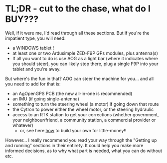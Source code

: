 # TL;DR - cut to the chase, what do I BUY???

Well, if it were me, I'd read through all these sections. But if you're the impatient type, you will need:

* a WINDOWS tablet !
* at least one or two Ardusimple ZED-F9P GPs modules, plus antenna(s)
* If all you want to do is use AOG as a light bar (where it indicates where you should steer), you can likely stop there, plug a single F9P into your tablet and you're away.

But where's the fun in that? AOG can steer the machine for you... and all you need to add for that is:

* an AgOpenGPS PCB (the new all-in-one is recommended)
* an IMU (if going single-antenna)
* something to turn the steering wheel (a motor) if going down that route
* the Cytron to power either the wheel motor, or the steering hydraulic
* access to an RTK station to get your corrections (whether government, your neighbour/friend, a community station, a commercial provider or whatever)
  * or, see here [how](https://github.com/lansalot/FreeRTK/blob/main/README.md) to build your own for little-money!!

However... I really recommend you read your way through the "Getting up and running" sections in their entirety. It could help you make more informed decisions, as to why what part is needed, what you can do without etc.
